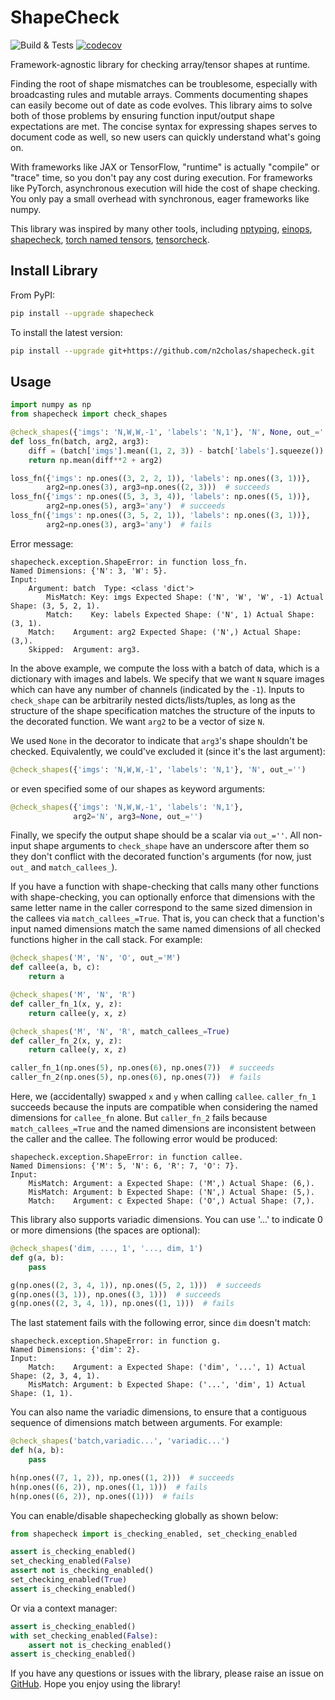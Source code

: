 
# ShapeCheck

![Build & Tests](https://github.com/n2cholas/shapecheck/workflows/Build%20and%20Tests/badge.svg)
[![codecov](https://codecov.io/gh/n2cholas/shapecheck/branch/main/graph/badge.svg?token=KAW5F029PM)](https://codecov.io/gh/n2cholas/shapecheck)

Framework-agnostic library for checking array/tensor shapes at runtime.

Finding the root of shape mismatches can be troublesome, especially with
broadcasting rules and mutable arrays. Comments documenting shapes can easily
become out of date as code evolves. This library aims to solve both of those
problems by ensuring function input/output shape expectations are met. The
concise syntax for expressing shapes serves to document code as well, so new
users can quickly understand what's going on.

With frameworks like JAX or TensorFlow, "runtime" is actually "compile" or
"trace" time, so you don't pay any cost during execution. For frameworks like
PyTorch, asynchronous execution will hide the cost of shape checking. You only
pay a small overhead with synchronous, eager frameworks like numpy.

This library was inspired by many other tools, including
[nptyping](https://github.com/ramonhagenaars/nptyping),
[einops](https://github.com/arogozhnikov/einops),
[shapecheck](https://github.com/rosshemsley/shapecheck), [torch named
tensors](https://pytorch.org/docs/stable/named_tensor.html),
[tensorcheck](https://github.com/bodin-e/tensorcheck).

## Install Library

From PyPI:

```bash
pip install --upgrade shapecheck
```

To install the latest version:

```bash
pip install --upgrade git+https://github.com/n2cholas/shapecheck.git
```

## Usage

```python
import numpy as np
from shapecheck import check_shapes

@check_shapes({'imgs': 'N,W,W,-1', 'labels': 'N,1'}, 'N', None, out_='')
def loss_fn(batch, arg2, arg3):
    diff = (batch['imgs'].mean((1, 2, 3)) - batch['labels'].squeeze())
    return np.mean(diff**2 + arg2)

loss_fn({'imgs': np.ones((3, 2, 2, 1)), 'labels': np.ones((3, 1))},
        arg2=np.ones(3), arg3=np.ones((2, 3)))  # succeeds
loss_fn({'imgs': np.ones((5, 3, 3, 4)), 'labels': np.ones((5, 1))},
        arg2=np.ones(5), arg3='any')  # succeeds
loss_fn({'imgs': np.ones((3, 5, 2, 1)), 'labels': np.ones((3, 1))},
        arg2=np.ones(3), arg3='any')  # fails
```

Error message:

```
shapecheck.exception.ShapeError: in function loss_fn.
Named Dimensions: {'N': 3, 'W': 5}.
Input:
    Argument: batch  Type: <class 'dict'>
        MisMatch: Key: imgs Expected Shape: ('N', 'W', 'W', -1) Actual Shape: (3, 5, 2, 1).
        Match:    Key: labels Expected Shape: ('N', 1) Actual Shape: (3, 1).
    Match:    Argument: arg2 Expected Shape: ('N',) Actual Shape: (3,).
    Skipped:  Argument: arg3.
```

In the above example, we compute the loss with a batch of data, which is a
dictionary with images and labels. We specify that we want `N` square images
which can have any number of channels (indicated by the `-1`).  Inputs to
`check_shape` can be arbitrarily nested dicts/lists/tuples, as long as the
structure of the shape specification matches the structure of the inputs to the
decorated function. We want `arg2` to be a vector of size `N`.

We used `None` in the decorator to indicate that `arg3`'s shape shouldn't be
checked.  Equivalently, we could've excluded it (since it's the last argument):

```python
@check_shapes({'imgs': 'N,W,W,-1', 'labels': 'N,1'}, 'N', out_='')
```

or even specified some of our shapes as keyword arguments:

```python
@check_shapes({'imgs': 'N,W,W,-1', 'labels': 'N,1'},
              arg2='N', arg3=None, out_='')
```

Finally, we specify the output shape should be a scalar via `out_=''`. All
non-input shape arguments to `check_shape` have an underscore after them so
they don't conflict with the decorated function's arguments (for now, just
`out_` and `match_callees_`).

If you have a function with shape-checking that calls many other functions with
shape-checking, you can optionally enforce that dimensions with the same letter
name in the caller correspond to the same sized dimension in the callees via
`match_callees_=True`.  That is, you can check that a function's input named
dimensions match the same named dimensions of all checked functions higher in
the call stack. For example:

```python
@check_shapes('M', 'N', 'O', out_='M')
def callee(a, b, c):
    return a

@check_shapes('M', 'N', 'R')
def caller_fn_1(x, y, z):
    return callee(y, x, z)

@check_shapes('M', 'N', 'R', match_callees_=True)
def caller_fn_2(x, y, z):
    return callee(y, x, z)

caller_fn_1(np.ones(5), np.ones(6), np.ones(7))  # succeeds
caller_fn_2(np.ones(5), np.ones(6), np.ones(7))  # fails
```

Here, we (accidentally) swapped `x` and `y` when calling `callee`.
`caller_fn_1` succeeds because the inputs are compatible when considering the
named dimensions for `callee_fn` alone. But `caller_fn_2` fails because
`match_callees_=True` and the named dimensions are inconsistent between the
caller and the callee. The following error would be produced:

```
shapecheck.exception.ShapeError: in function callee.
Named Dimensions: {'M': 5, 'N': 6, 'R': 7, 'O': 7}.
Input:
    MisMatch: Argument: a Expected Shape: ('M',) Actual Shape: (6,).
    MisMatch: Argument: b Expected Shape: ('N',) Actual Shape: (5,).
    Match:    Argument: c Expected Shape: ('O',) Actual Shape: (7,).
```

This library also supports variadic dimensions. You can use '...' to indicate 0
or more dimensions (the spaces are optional):

```python
@check_shapes('dim, ..., 1', '..., dim, 1')
def g(a, b):
    pass

g(np.ones((2, 3, 4, 1)), np.ones((5, 2, 1)))  # succeeds
g(np.ones((3, 1)), np.ones((3, 1)))  # succeeds
g(np.ones((2, 3, 4, 1)), np.ones((1, 1)))  # fails
```

The last statement fails with the following error, since `dim` doesn't match:

```
shapecheck.exception.ShapeError: in function g.
Named Dimensions: {'dim': 2}.
Input:
    Match:    Argument: a Expected Shape: ('dim', '...', 1) Actual Shape: (2, 3, 4, 1).
    MisMatch: Argument: b Expected Shape: ('...', 'dim', 1) Actual Shape: (1, 1).
```

You can also name the variadic dimensions, to ensure that a contiguous sequence
of dimensions match between arguments. For example:

```python
@check_shapes('batch,variadic...', 'variadic...')
def h(a, b):
    pass

h(np.ones((7, 1, 2)), np.ones((1, 2)))  # succeeds
h(np.ones((6, 2)), np.ones((1, 1)))  # fails
h(np.ones((6, 2)), np.ones((1)))  # fails
```

You can enable/disable shapechecking globally as shown below:

```python
from shapecheck import is_checking_enabled, set_checking_enabled

assert is_checking_enabled()
set_checking_enabled(False)
assert not is_checking_enabled()
set_checking_enabled(True)
assert is_checking_enabled()
```

Or via a context manager:

```python
assert is_checking_enabled()
with set_checking_enabled(False):
    assert not is_checking_enabled()
assert is_checking_enabled()
```

If you have any questions or issues with the library, please raise an issue on
[GitHub](https://github.com/n2cholas/shapecheck/issues). Hope you enjoy using
the library!
